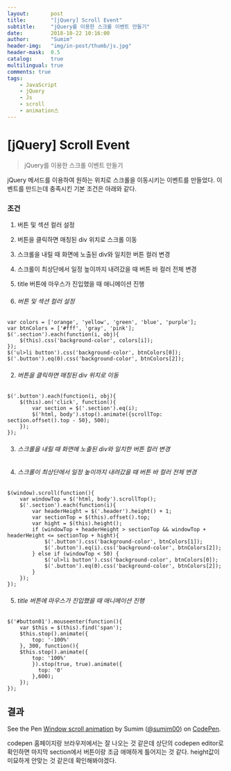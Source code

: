 ```yaml
---
layout:       post
title:        "[jQuery] Scroll Event"
subtitle:     "jQuery를 이용한 스크롤 이벤트 만들기"
date:         2018-10-22 10:16:00
author:       "Sumim"
header-img:   "img/in-post/thumb/js.jpg"
header-mask:  0.5
catalog:      true
multilingual: true
comments: true
tags:
    - JavaScript
    - jQuery
    - Js
    - scroll
    - animation스
---
```






# [jQuery] Scroll Event

> jQuery를 이용한 스크롤 이벤트 만들기



jQuery 메서드를 이용하여 원하는 위치로 스크롤을 이동시키는 이벤트를 만들었다. 이벤트를 만드는데 충족시킨 기본 조건은 아래와 같다. 



### 조건

1. 버튼 및 섹션 컬러 설정
2. 버튼을 클릭하면 매칭된 div 위치로 스크롤 이동
3. 스크롤을 내릴 때 화면에 노출된 div와 일치한 버튼 컬러 변경
4. 스크롤이 최상단에서 일정 높이까지 내려갔을 때 버튼 바 컬러 전체 변경
5. title 버튼에 마우스가 진입했을 때 애니메이션 진행





1. ###### 버튼 및 섹션 컬러 설정

```
var colors = ['orange', 'yellow', 'green', 'blue', 'purple'];
var btnColors = ['#fff', 'gray', 'pink'];
$('.section').each(function(i, obj){
    $(this).css('background-color', colors[i]);
});
$('ul>li button').css('background-color', btnColors[0]);
$('.button').eq(0).css('background-color', btnColors[2]);
```



2. ###### 버튼을 클릭하면 매칭된 div 위치로 이동

```
$('.button').each(function(i, obj){
    $(this).on('click', function(){
        var section = $('.section').eq(i);
        $('html, body').stop().animate({scrollTop: section.offset().top - 50}, 500);
    });
});
```



3. ###### 스크롤을 내릴 때 화면에 노출된 div와 일치한 버튼 컬러 변경

4. ###### 스크롤이 최상단에서 일정 높이까지 내려갔을 때 버튼 바 컬러 전체 변경

```
$(window).scroll(function(){
    var windowTop = $('html, body').scrollTop();
    $('.section').each(function(i){
        var headerHeight = $('.header').height() + 1;
        var sectionTop = $(this).offset().top;
        var hight = $(this).height();
        if (windowTop + headerHeight > sectionTop && windowTop + headerHeight <= sectionTop + hight){
            $('.button').css('background-color', btnColors[1]);
            $('.button').eq(i).css('background-color', btnColors[2]);
        } else if (windowTop < 50) {
            $('ul>li button').css('background-color', btnColors[0]);
            $('.button').eq(0).css('background-color', btnColors[2]);
        }
    });
});
```



5. ###### title 버튼에 마우스가 진입했을 때 애니메이션 진행

```
$('#button01').mouseenter(function(){
    var $this = $(this).find('span');
    $this.stop().animate({
        top: '-100%'  
    }, 300, function(){
    $this.stop().animate({
        top: '100%'
        }).stop(true, true).animate({
          top: '0'
        },600);
    });
});
```





## 결과

<p data-height="365" data-theme-id="dark" data-slug-hash="QZBKYE" data-default-tab="js,result" data-user="sumim00" data-pen-title="Window scroll animation" class="codepen">See the Pen <a href="https://codepen.io/sumim00/pen/QZBKYE/">Window scroll animation</a> by Sumim (<a href="https://codepen.io/sumim00">@sumim00</a>) on <a href="https://codepen.io">CodePen</a>.</p>
<script async src="https://static.codepen.io/assets/embed/ei.js"></script>



codepen 홈페이지랑 브라우저에서는 잘 나오는 것 같은데 상단의 codepen editor로 확인하면 마지막 section에서 버튼이랑 조금 애매하게 틀어지는 것 같다. height값이 미묘하게 안맞는 것 같은데 확인해봐야겠다.
